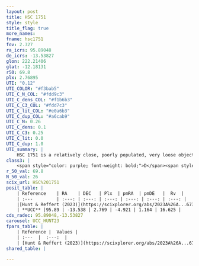 ```yaml
---
layout: post
title: HSC 1751
style: style
title_flag: true
more_names: 
fname: hsc1751
fov: 2.327
ra_icrs: 95.89048
de_icrs: -13.53827
glon: 222.21406
glat: -12.18131
r50: 69.8
plx: 2.76895
UTI: "0.12"
UTI_COLOR: "#f3bab5"
UTI_C_N_COL: "#fdd9c3"
UTI_C_dens_COL: "#f1b6b3"
UTI_C_C3_COL: "#fdd7c3"
UTI_C_lit_COL: "#e0a6b3"
UTI_C_dup_COL: "#a6cab9"
UTI_C_N: 0.26
UTI_C_dens: 0.1
UTI_C_C3: 0.25
UTI_C_lit: 0.0
UTI_C_dup: 1.0
UTI_summary: |
    HSC 1751 is a relatively close, poorly populated, very loose object of low C3 quality. It was recently reported in the literature.
class3: |
    <span style="color: purple; font-weight: bold;">D</span><span style="color: #FFC300; font-weight: bold;">B</span>
r_50_val: 69.8
N_50_val: 26
scix_url: HSC%201751
posit_table: |
    | Reference    | RA    | DEC   | Plx  | pmRA  | pmDE   |  Rv  |
    | :---         | :---: | :---: | :---: | :---: | :---: | :---: |
    |[Hunt & Reffert (2023)](https://scixplorer.org/abs/2023A%26A...673A.114H) | 96.276 | -13.469 | 2.78 | -4.952 | 1.104 | 17.933 |
    | **UCC** |95.89 | -13.538 | 2.769 | -4.921 | 1.164 | 16.625 | 
cds_radec: 95.89048,-13.53827
carousel: UCC_HUNT23
fpars_table: |
    | Reference |  Values |
    | :---  |  :---:  |
    | [Hunt & Reffert (2023)](https://scixplorer.org/abs/2023A%26A...673A.114H) | `AV50=0.06, diffAV50=0.322, MOD50=7.69, logAge50=8.041` |
shared_table: |
    
---
```

